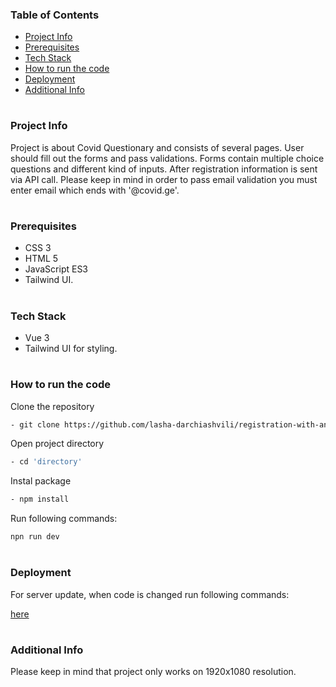 ### Table of Contents

- [Project Info](#project-info)
- [Prerequisites](#prerequisites)
- [Tech Stack](#tech-stack)
- [How to run the code](#how-to-run-the-code)
- [Deployment](#deployment)
- [Additional Info](#additional-info)

#

### Project Info

Project is about Covid Questionary and consists of several pages. User should fill out the forms and pass validations. Forms contain multiple choice questions and different kind of inputs. After registration information is sent via API call. Please keep in mind in order to pass email validation you must enter email which ends with '@covid.ge'.

#

### Prerequisites

- CSS 3
- HTML 5
- JavaScript ES3
- Tailwind UI.

#

### Tech Stack

- Vue 3
- Tailwind UI for styling.

#

### How to run the code

Clone the repository

```sh
- git clone https://github.com/lasha-darchiashvili/registration-with-animations.git
```

Open project directory

```sh
- cd 'directory'
```

Instal package

```sh
- npm install
```

Run following commands:

```sh
npn run dev
```

#

### Deployment

For server update, when code is changed run following commands:


<a href="https://vocal-horse-75f9bb.netlify.app/" target="_blank">here</a>


#

### Additional Info

Please keep in mind that project only works on 1920x1080 resolution.
